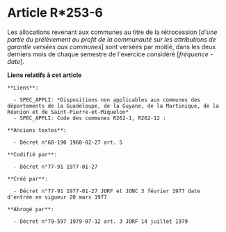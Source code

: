 # Article R*253-6

Les allocations revenant aux communes au titre de la rétrocession [*d'une partie du prélèvement au profit de la communauté
sur les attributions de garantie versées aux communes*] sont versées par moitié, dans les deux derniers mois de chaque
semestre de l'exercice considéré [*fréquence - date*].

**Liens relatifs à cet article**

	**Liens**:

	  - SPEC_APPLI: *Dispositions non applicables aux communes des départements de la Guadeloupe, de la Guyane, de la Martinique, de la Réunion et de Saint-Pierre-et-Miquelon*
	  - SPEC_APPLI: Code des communes R262-1, R262-12 :

	**Anciens textes**:

	  - Décret n°68-190 1968-02-27 art. 5

	**Codifié par**:

	  - Décret n°77-91 1977-01-27

	**Créé par**:

	  - Décret n°77-91 1977-01-27 JORF et JONC 3 février 1977 date d'entrée en vigueur 20 mars 1977

	**Abrogé par**:

	  - Décret n°79-597 1979-07-12 art. 3 JORF 14 juillet 1979
